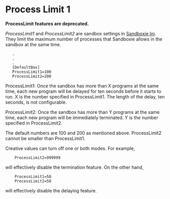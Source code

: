 # Process Limit 1

**ProcessLimit features are deprecated.**

_ProcessLimit1_ and _ProcessLimit2_ are sandbox settings in [Sandboxie Ini](SandboxieIni). They limit the maximum number of processes that Sandboxie allows in the sandbox at the same time.
```
   .
   .
   .
   [DefaultBox]
   ProcessLimit1=100
   ProcessLimit2=200
```

ProcessLimit1: Once the sandbox has more than X programs at the same time, each new program will be delayed for ten seconds before it starts to run. X is the number specified in ProcessLimit1\. The length of the delay, ten seconds, is not configurable.

ProcessLimit2: Once the sandbox has more than Y programs at the same time, each new program will be immediately terminated. Y is the number specified in ProcessLimit2\.

The default numbers are 100 and 200 as mentioned above. ProcessLimit2 cannot be smaller than ProcessLimit1\.

Creative values can turn off one or both modes. For example,
```
	ProcessLimit2=999999
```

will effectively disable the termination feature. On the other hand,
```
	ProcessLimit1=50
	ProcessLimit2=50
```

will effectively disable the delaying feature.
